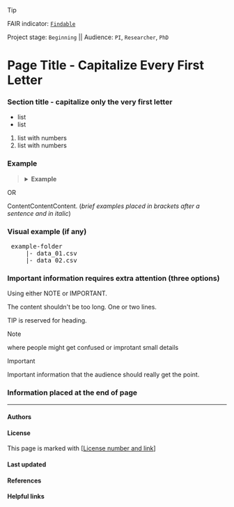 >[!TIP]
> FAIR indicator: <code>[Findable]()</code>
> 
> Project stage: <code>Beginning</code>  || Audience: <code>PI</code>, <code>Researcher</code>, <code>PhD</code>

# Page Title - Capitalize Every First Letter  

### Section title - capitalize only the very first letter

+ list
+ list

1. list with numbers
2. list with numbers 

### Example

<blockquote>
<details> 
<summary><b>Example</b></summary>

 _The example placed in the collapsible section and in italic_
 </details>
</blockquote>

OR

ContentContentContent. (_brief examples placed in brackets after a sentence and in italic_)


### Visual example (if any)
<pre>
 example-folder
     |- data_01.csv
     |- data_02.csv
</pre>

### Important information requires extra attention (three options)

Using either NOTE or IMPORTANT.

The content shouldn't be too long. One or two lines.

TIP is reserved for heading.

>[!NOTE]
>where people might get confused or improtant small details

>[!IMPORTANT]
>Important information that the audience should really get the point.



### Information placed at the end of page

---
#### Authors

#### License
This page is marked with [[License number and link]()]

#### Last updated

#### References

#### Helpful links

